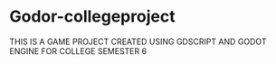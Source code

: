 # Godor-collegeproject
THIS IS A GAME PROJECT CREATED USING GDSCRIPT AND GODOT ENGINE FOR COLLEGE SEMESTER 6
